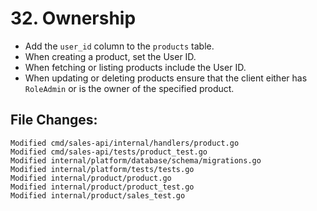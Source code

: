 # 32. Ownership

- Add the `user_id` column to the `products` table.
- When creating a product, set the User ID.
- When fetching or listing products include the User ID.
- When updating or deleting products ensure that the client either has
  `RoleAdmin` or is the owner of the specified product.


## File Changes:

```
Modified cmd/sales-api/internal/handlers/product.go
Modified cmd/sales-api/tests/product_test.go
Modified internal/platform/database/schema/migrations.go
Modified internal/platform/tests/tests.go
Modified internal/product/product.go
Modified internal/product/product_test.go
Modified internal/product/sales_test.go
```